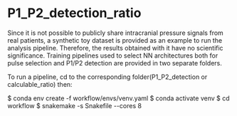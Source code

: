 # P1_P2_detection_ratio

Since it is not possible to publicly share intracranial pressure signals from real patients, a synthetic toy dataset is provided as an example to run the analysis pipeline. Therefore, the results obtained with it have no scientific significance. 
Training pipelines used to select NN architectures both for pulse selection and P1/P2 detection are provided in two separate folders.

To run a pipeline, cd to the corresponding folder(P1_P2_detection or calculable_ratio) then:

$ conda env create -f workflow/envs/venv.yaml
$ conda activate venv
$ cd workflow
$ snakemake -s Snakefile --cores 8

